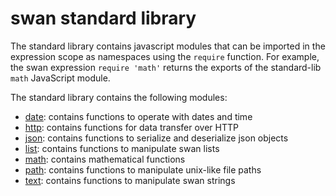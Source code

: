 swan standard library
================================================================================

The standard library contains javascript modules that can be imported in the
expression scope as namespaces using the `require` function. For example,
the swan expression `require 'math'` returns the exports of the standard-lib
`math` JavaScript module.

The standard library contains the following modules:

- [date](./stdlib/date.md): contains functions to operate with dates and time
- [http](./stdlib/http.md): contains functions for data transfer over HTTP
- [json](./stdlib/json.md): contains functions to serialize and deserialize json objects
- [list](./stdlib/list.md): contains functions to manipulate swan lists
- [math](./stdlib/math.md): contains mathematical functions
- [path](./stdlib/path.md): contains functions to manipulate unix-like file paths
- [text](./stdlib/text.md): contains functions to manipulate swan strings
